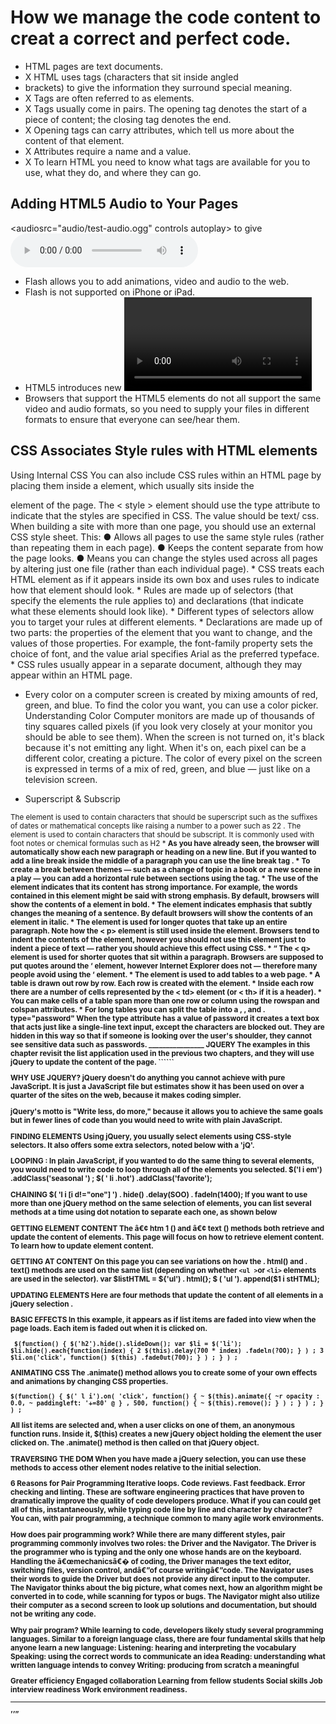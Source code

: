 # How we manage the code content to creat a correct and perfect code.
* HTML pages are text documents.
* X HTML uses tags (characters that sit inside angled
* brackets) to give the information they surround special
meaning.
* X Tags are often referred to as elements.
* X Tags usually come in pairs. The opening tag denotes
the start of a piece of content; the closing tag denotes
the end.
* X Opening tags can carry attributes, which tell us more
about the content of that element.
* X Attributes require a name and a value.
* X To learn HTML you need to know what tags are
available for you to use, what they do, and where they
can go.
## Adding HTML5 Audio to Your Pages
<audiosrc="audio/test-audio.ogg"
 controls autoplay>
 to give <audio src="audio/test-audio.ogg"
 controls autoplay>
 * Flash allows you to add animations, video and audio to
the web.
* Flash is not supported on iPhone or iPad.
* HTML5 introduces new <video> and <audio>
elements for adding video and audio to web pages, but
these are only supported in the latest browsers.
* Browsers that support the HTML5 elements do not
all support the same video and audio formats, so you
need to supply your files in different formats to ensure
that everyone can see/hear them.
## CSS Associates Style rules with HTML elements

 Using Internal CSS
You can also include CSS rules
within an HTML page by placing
them inside a <styl e> element,
which usually sits inside the
<head > element of the page.
The < style > element should use
the type attribute to indicate
that the styles are specified in
CSS. The value should be text/
css.
When building a site with more
than one page, you should use
an external CSS style sheet. This:
● Allows all pages to use the
same style rules (rather than
repeating them in each page).
● Keeps the content separate
from how the page looks.
● Means you can change the
styles used across all pages
by altering just one file
(rather than each individual
page).
 * CSS treats each HTML element as if it appears inside
its own box and uses rules to indicate how that
element should look.
* Rules are made up of selectors (that specify the
elements the rule applies to) and declarations (that
indicate what these elements should look like).
* Different types of selectors allow you to target your
rules at different elements.
* Declarations are made up of two parts: the properties
of the element that you want to change, and the values
of those properties. For example, the font-family
property sets the choice of font, and the value arial
specifies Arial as the preferred typeface.
* CSS rules usually appear in a separate document,
although they may appear within an HTML page.

* Every color on a computer screen is created by mixing amounts of red,
green, and blue. To find the color you want, you can use a color picker.
Understanding Color
Computer monitors are made
up of thousands of tiny squares
called pixels (if you look very
closely at your monitor you
should be able to see them).
When the screen is not turned
on, it's black because it's not
emitting any light. When it's
on, each pixel can be a different
color, creating a picture.
The color of every pixel on the
screen is expressed in terms of
a mix of red, green, and blue —
just like on a television screen.

* Superscript &
Subscrip
<sup >
The <su p> element is used
to contain characters that
should be superscript such
as the suffixes of dates or
mathematical concepts like
raising a number to a power such
as 22
.
<su b>
The <su b> element is used to
contain characters that should
be subscript. It is commonly
used with foot notes or chemical
formulas such as H2
* <b r />
As you have already seen, the
browser will automatically show
each new paragraph or heading
on a new line. But if you wanted
to add a line break inside the
middle of a paragraph you can
use the line break tag <b r />.
* <h r />
To create a break between
themes — such as a change of
topic in a book or a new scene
in a play — you can add a
horizontal rule between sections
using the <h r /> tag.
* <str ong>
The use of the <st rong>
element indicates that its
content has strong importance.
For example, the words
contained in this element might
be said with strong emphasis.
By default, browsers will show
the contents of a <stro ng>
element in bold.
* <e m>
The <e m> element indicates
emphasis that subtly changes
the meaning of a sentence.
By default browsers will show
the contents of an <e m> element
in italic.
* <bloc kquote>
The <bloc kquote> element is
used for longer quotes that take
up an entire paragraph. Note
how the < p> element is still
used inside the <block quote>
element.
Browsers tend to indent the
contents of the <block quote>
element, however you should not
use this element just to indent a
piece of text — rather you should
achieve this effect using CSS. 
* <q >
The < q> element is used for
shorter quotes that sit within
a paragraph. Browsers are
supposed to put quotes around
the <q > element, however
Internet Explorer does not —
therefore many people avoid
using the <q > element.
* The <tabl e> element is used to add tables to a web
page.
* A table is drawn out row by row. Each row is created
with the <tr > element.
* Inside each row there are a number of cells
represented by the < td> element (or < th> if it is a
header).
* You can make cells of a table span more than one row
or column using the rowspan and colspan attributes.
* For long tables you can split the table into a <th ead>,
<t body>, and <tf oot>.
<in put>
type="password"
When the type attribute has
a value of password it creates
a text box that acts just like a
single-line text input, except
the characters are blocked out.
They are hidden in this way so
that if someone is looking over
the user's shoulder, they cannot
see sensitive data such as
passwords.
________________
JQUERY
The examples in this chapter revisit the list application used in the previous two chapters, and they will use jQuery to update the content of the page. ```<script src="j s/ jquery-1 .11. 0 .js "></script>```

WHY USE JQUERY?
jQuery doesn't do anything you cannot achieve with pure JavaScript. It is just a JavaScript file but estimates show it has been used on over a quarter of the sites on the web, because it makes coding simpler.

jQuery's motto is "Write less, do more," because it allows you to achieve the same goals but in fewer lines of code than you would need to write with plain JavaScript.

FINDING ELEMENTS
Using jQuery, you usually select elements using CSS-style selectors. It also offers some extra selectors, noted below with a 'jQ'.

LOOPING :
In plain JavaScript, if you wanted to do the same thing to several elements, you would need to write code to loop through all of the elements you selected. $('l i em') .addClass('seasonal ') ; $( ' li .hot') .addClass('favorite');

CHAINING
$( 'l i [i d!="one"] ') . hide() .delay(SOO) . fadeln(1400); If you want to use more than one jQuery method on the same selection of elements, you can list several methods at a time using dot notation to separate each one, as shown below

GETTING ELEMENT CONTENT
The â€¢ htm 1 () and â€¢ text () methods both retrieve and update the content of elements. This page will focus on how to retrieve element content. To learn how to update element content.

GETTING AT CONTENT
On this page you can see variations on how the . html() and . text() methods are used on the same list (depending on whether ```<ul >```or ```<li>``` elements are used in the selector). var $listHTML = ${'ul') . html(}; $ ( 'ul '). append($1 i stHTML);

UPDATING ELEMENTS
Here are four methods that update the content of all elements in a jQuery selection .

BASIC EFFECTS
In this example, it appears as if list items are faded into view when the page loads. Each item is faded out when it is clicked on.
```
 $(function() { $('h2').hide().slideDown(); var $li = $('li'); $li.hide().each{function(index) { 2 $(this).delay(700 * index) .fadeln(?OO); } ) ; 3 $li.on('click', function() $(this) .fade0ut(700); } ) ; } ) ;
```

ANIMATING CSS
The .animate() method allows you to create some of your own effects and animations by changing CSS properties.
```
$(function() { $(' l i').on( 'click', function() { ~ $(this).animate({ ~r opacity : 0.0, ~ paddingleft: '+=80' @ } , 500, function() { ~ $(this).remove(); } ) ; } ) ; } ) ;
```

All list items are selected and, when a user clicks on one of them, an anonymous function runs. Inside it, $(this) creates a new jQuery object holding the element the user clicked on. The .animate() method is then called on that jQuery object.

TRAVERSING THE DOM
When you have made a jQuery selection, you can use these methods to access other element nodes relative to the initial selection.

6 Reasons for Pair Programming
Iterative loops. Code reviews. Fast feedback. Error checking and linting. These are software engineering practices that have proven to dramatically improve the quality of code developers produce. What if you can could get all of this, instantaneously, while typing code line by line and character by character? You can, with pair programming, a technique common to many agile work environments.

How does pair programming work?
While there are many different styles, pair programming commonly involves two roles: the Driver and the Navigator. The Driver is the programmer who is typing and the only one whose hands are on the keyboard. Handling the â€œmechanicsâ€� of coding, the Driver manages the text editor, switching files, version control, andâ€”of course writingâ€”code. The Navigator uses their words to guide the Driver but does not provide any direct input to the computer. The Navigator thinks about the big picture, what comes next, how an algorithm might be converted in to code, while scanning for typos or bugs. The Navigator might also utilize their computer as a second screen to look up solutions and documentation, but should not be writing any code.

Why pair program?
While learning to code, developers likely study several programming languages. Similar to a foreign language class, there are four fundamental skills that help anyone learn a new language: Listening: hearing and interpreting the vocabulary Speaking: using the correct words to communicate an idea Reading: understanding what written language intends to convey Writing: producing from scratch a meaningful

Greater efficiency
Engaged collaboration
Learning from fellow students
Social skills
Job interview readiness
Work environment readiness.
_____
